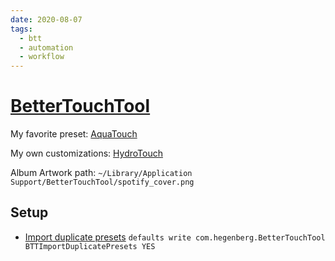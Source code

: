```yaml
---
date: 2020-08-07
tags:
  - btt
  - automation
  - workflow
---
```


# [BetterTouchTool](https://folivora.ai)

My favorite preset: [AquaTouch](https://community.folivora.ai/t/1704)

My own customizations: [HydroTouch](https://github.com/dnnsmnstrr/HydroTouch)

Album Artwork path: `~/Library/Application Support/BetterTouchTool/spotify_cover.png`

## Setup

- [Import duplicate presets](https://community.folivora.ai/t/cant-import-a-preset-without-replacing/10455/4)
  `defaults write com.hegenberg.BetterTouchTool BTTImportDuplicatePresets YES`
